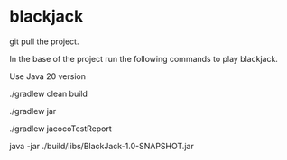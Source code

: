 # blackjack

git pull the project. 

In the base of the project run the following commands to play blackjack.

Use Java 20 version

./gradlew clean build

./gradlew jar

./gradlew jacocoTestReport

java -jar ./build/libs/BlackJack-1.0-SNAPSHOT.jar
